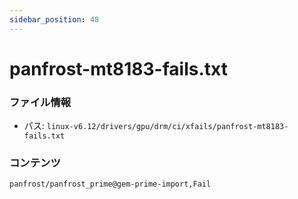 ```yaml
---
sidebar_position: 48
---
```

# panfrost-mt8183-fails.txt

### ファイル情報

- パス: `linux-v6.12/drivers/gpu/drm/ci/xfails/panfrost-mt8183-fails.txt`

### コンテンツ

```txt
panfrost/panfrost_prime@gem-prime-import,Fail

```
